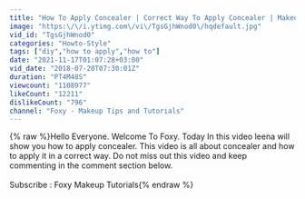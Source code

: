 ```yaml
---
title: "How To Apply Concealer | Correct Way To Apply Concealer | Makeup Tutorial | Foxy Makeup Tutorials"
image: "https:\/\/i.ytimg.com\/vi\/TgsGjhWnod0\/hqdefault.jpg"
vid_id: "TgsGjhWnod0"
categories: "Howto-Style"
tags: ["diy","how to apply","how to"]
date: "2021-11-17T01:07:28+03:00"
vid_date: "2018-07-20T07:30:01Z"
duration: "PT4M48S"
viewcount: "1108977"
likeCount: "12211"
dislikeCount: "796"
channel: "Foxy - Makeup Tips and Tutorials"
---
```

{% raw %}Hello Everyone. Welcome To Foxy. Today In this video leena will show you how to apply concealer. This video is all about concealer and how to apply it in a correct way. Do not miss out this video and keep commenting in the comment section below.<br /><br />Subscribe : Foxy Makeup Tutorials{% endraw %}

